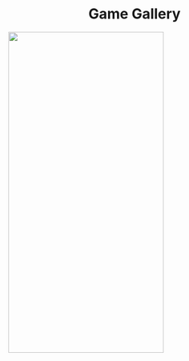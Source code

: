 <h1 align="center"> Game Gallery</h1>

<img height=640 width=310 src="https://user-images.githubusercontent.com/94539804/214674109-43886429-30d0-4359-a6ce-6627d8b5bc07.gif">
